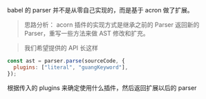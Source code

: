 babel 的 parser 并不是从零自己实现的，而是基于 acron 做了扩展。

> 思路分析：
> acorn 插件的实现方式是继承之前的 Parser 返回新的 Parser，重写一些方法来做 AST 修改和扩充。

> 我们希望提供的 API 长这样

```js
const ast = parser.parse(sourceCode, {
  plugins: ["literal", "guangKeyword"],
});
```
根据传入的 plugins 来确定使用什么插件，然后返回扩展以后的 parser
